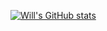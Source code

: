 [![Will's GitHub stats](https://github-readme-stats.vercel.app/api?username=WillJohnson03)](https://github.com/WillJohnson03/github-readme-stats)
